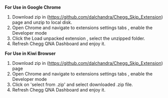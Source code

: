 ****For Use in Google Chrome****
1. Download zip in (https://github.com/dalchandra/Chegg_Skip_Extension) page and unzip to local disk.
2. Open Chrome and navigate to extensions settings tabs , enable the Developer mode
3. Click the Load unpacked extension , select the unzipped folder.
4. Refresh Chegg QNA Dashboard and enjoy it.

**For Use in Kiwi Browser**
1. Download zip in (https://github.com/dalchandra/Chegg_Skip_Extension) page
2. Open Chrome and navigate to extensions settings tabs , enable the Developer mode
4. Click on 'select from .zip' and select downloaded .zip file.
5. Refresh Chegg QNA Dashboard and enjoy it.
